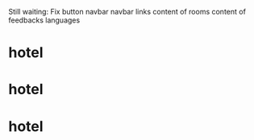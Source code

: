 Still waiting:
Fix button navbar navbar links
content of rooms
content of feedbacks
languages
# hotel
# hotel
# hotel
